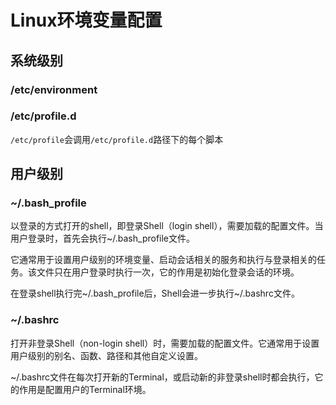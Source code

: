 # Linux环境变量配置


## 系统级别


### /etc/environment


### /etc/profile.d

`/etc/profile`会调用`/etc/profile.d`路径下的每个脚本



## 用户级别

### ~/.bash_profile

以登录的方式打开的shell，即登录Shell（login shell），需要加载的配置文件。当用户登录时，首先会执行~/.bash_profile文件。

它通常用于设置用户级别的环境变量、启动会话相关的服务和执行与登录相关的任务。该文件只在用户登录时执行一次，它的作用是初始化登录会话的环境。

在登录shell执行完~/.bash_profile后，Shell会进一步执行~/.bashrc文件。

### ~/.bashrc

打开非登录Shell（non-login shell）时，需要加载的配置文件。它通常用于设置用户级别的别名、函数、路径和其他自定义设置。

~/.bashrc文件在每次打开新的Terminal，或启动新的非登录shell时都会执行，它的作用是配置用户的Terminal环境。

